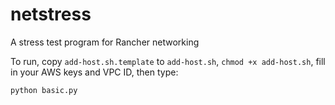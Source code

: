 # netstress

A stress test program for Rancher networking

To run, copy `add-host.sh.template` to `add-host.sh`, `chmod +x add-host.sh`, fill in your AWS keys and VPC ID, then type:
```
python basic.py
```
